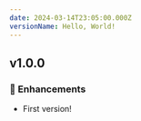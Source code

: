 ```yaml
---
date: 2024-03-14T23:05:00.000Z
versionName: Hello, World!
---
```

## v1.0.0

### 🚀 Enhancements

- First version!
